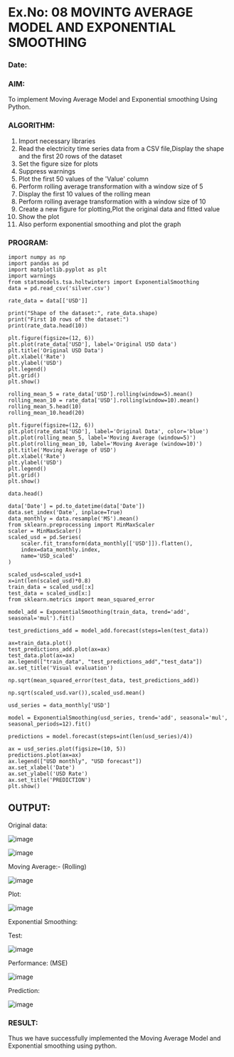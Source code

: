 # Ex.No: 08     MOVINTG AVERAGE MODEL AND EXPONENTIAL SMOOTHING
### Date: 


### AIM:
To implement Moving Average Model and Exponential smoothing Using Python.
### ALGORITHM:
1. Import necessary libraries
2. Read the electricity time series data from a CSV file,Display the shape and the first 20 rows of
the dataset
3. Set the figure size for plots
4. Suppress warnings
5. Plot the first 50 values of the 'Value' column
6. Perform rolling average transformation with a window size of 5
7. Display the first 10 values of the rolling mean
8. Perform rolling average transformation with a window size of 10
9. Create a new figure for plotting,Plot the original data and fitted value
10. Show the plot
11. Also perform exponential smoothing and plot the graph
### PROGRAM:
```
import numpy as np
import pandas as pd
import matplotlib.pyplot as plt
import warnings
from statsmodels.tsa.holtwinters import ExponentialSmoothing
data = pd.read_csv('silver.csv')

rate_data = data[['USD']]

print("Shape of the dataset:", rate_data.shape)
print("First 10 rows of the dataset:")
print(rate_data.head(10))

plt.figure(figsize=(12, 6))
plt.plot(rate_data['USD'], label='Original USD data')
plt.title('Original USD Data')
plt.xlabel('Rate')
plt.ylabel('USD')
plt.legend()
plt.grid()
plt.show()

rolling_mean_5 = rate_data['USD'].rolling(window=5).mean()
rolling_mean_10 = rate_data['USD'].rolling(window=10).mean()
rolling_mean_5.head(10)
rolling_mean_10.head(20)

plt.figure(figsize=(12, 6))
plt.plot(rate_data['USD'], label='Original Data', color='blue')
plt.plot(rolling_mean_5, label='Moving Average (window=5)')
plt.plot(rolling_mean_10, label='Moving Average (window=10)')
plt.title('Moving Average of USD')
plt.xlabel('Rate')
plt.ylabel('USD')
plt.legend()
plt.grid()
plt.show()

data.head()

data['Date'] = pd.to_datetime(data['Date'])
data.set_index('Date', inplace=True)
data_monthly = data.resample('MS').mean()
from sklearn.preprocessing import MinMaxScaler
scaler = MinMaxScaler()
scaled_usd = pd.Series(
    scaler.fit_transform(data_monthly[['USD']]).flatten(),
    index=data_monthly.index,
    name='USD_scaled'
)

scaled_usd=scaled_usd+1  
x=int(len(scaled_usd)*0.8)
train_data = scaled_usd[:x]
test_data = scaled_usd[x:]
from sklearn.metrics import mean_squared_error

model_add = ExponentialSmoothing(train_data, trend='add', seasonal='mul').fit()

test_predictions_add = model_add.forecast(steps=len(test_data))

ax=train_data.plot()
test_predictions_add.plot(ax=ax)
test_data.plot(ax=ax)
ax.legend(["train_data", "test_predictions_add","test_data"])
ax.set_title('Visual evaluation')

np.sqrt(mean_squared_error(test_data, test_predictions_add))

np.sqrt(scaled_usd.var()),scaled_usd.mean()

usd_series = data_monthly['USD']

model = ExponentialSmoothing(usd_series, trend='add', seasonal='mul', seasonal_periods=12).fit()

predictions = model.forecast(steps=int(len(usd_series)/4))

ax = usd_series.plot(figsize=(10, 5))
predictions.plot(ax=ax)
ax.legend(["USD monthly", "USD forecast"])
ax.set_xlabel('Date')
ax.set_ylabel('USD Rate')
ax.set_title('PREDICTION')
plt.show()
```

## OUTPUT:

Original data:

![image](https://github.com/user-attachments/assets/9cfceaf2-9ff2-46c1-aac0-89ec3ca1ad87)

![image](https://github.com/user-attachments/assets/d6b5b482-484e-4d8d-b8fc-69ca9f7f4c4c)

Moving Average:- (Rolling)

![image](https://github.com/user-attachments/assets/952e0702-4323-438b-bea4-4ad86647a298)

Plot:

![image](https://github.com/user-attachments/assets/5e5928cd-7ac2-4589-818c-1e8ae71a0229)

Exponential Smoothing:

Test: 

![image](https://github.com/user-attachments/assets/7963a505-0ba3-4a97-b21d-2b16ccb3b24c)

Performance: (MSE)

![image](https://github.com/user-attachments/assets/2af67781-95cd-415e-ac40-85cc545bb3e2)

Prediction:

![image](https://github.com/user-attachments/assets/4a0e176d-3e7d-4485-a4ba-10553fa73d4d)


### RESULT:
Thus we have successfully implemented the Moving Average Model and Exponential smoothing using python.
